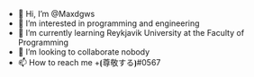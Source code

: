 - 👋 Hi, I’m @Maxdgws
- 👀 I’m interested in programming and engineering
- 🌱 I’m currently learning Reykjavik University at the Faculty of Programming
- 💞️ I’m looking to collaborate nobody
- 📫 How to reach me +⦗尊敬する⦘#0567

<!---
Maxdgws/Maxdgws is a ✨ special ✨ repository because its `README.md` (this file) appears on your GitHub profile.
You can click the Preview link to take a look at your changes.
--->
